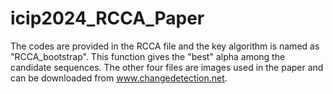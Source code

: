 # icip2024_RCCA_Paper

The codes are provided in the RCCA file and the key algorithm is named as "RCCA_bootstrap".
This function gives the "best" alpha among the candidate sequences. The other four files are images used in the paper and can be downloaded from www.changedetection.net.


